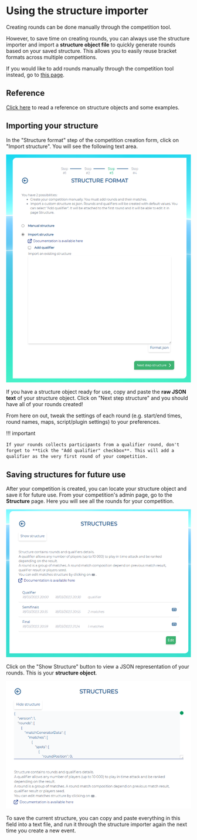 # Using the structure importer

Creating rounds can be done manually through the competition tool.

However, to save time on creating rounds, you can always use the structure importer and import a **structure object file** to quickly generate rounds based on your saved structure. This allows you to easily reuse bracket formats across multiple competitions.

If you would like to add rounds manually through the competition tool instead, go to [this page](./rounds.md).

## Reference

[Click here](../structure/index.md) to read a reference on structure objects and some examples.

## Importing your structure

In the "Structure format" step of the competition creation form, click on "Import structure". You will see the following text area.

![Structure screen](../../../img/competition-tool-structure-importer.png)

If you have a structure object ready for use, copy and paste the **raw JSON text** of your structure object. Click on "Next step structure" and you should have all of your rounds created!

From here on out, tweak the settings of each round (e.g. start/end times, round names, maps, script/plugin settings) to your preferences.

!!! important

    If your rounds collects participants from a qualifier round, don't forget to **tick the "Add qualifier" checkbox**. This will add a qualifier as the very first round of your competition.

## Saving structures for future use

After your competition is created, you can locate your structure object and save it for future use. From your competition's admin page, go to the **Structure** page. Here you will see all the rounds for your competition.

![Structure screen](../../../img/competition-tool-structure.png)

Click on the "Show Structure" button to view a JSON representation of your rounds. This is your **structure object**.

![Show structure](../../../img/competition-tool-structure-show.png)

To save the current structure, you can copy and paste everything in this field into a text file, and run it through the structure importer again the next time you create a new event.